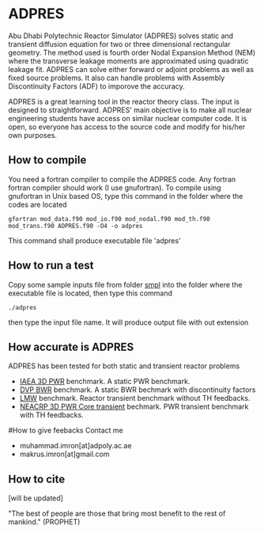 # ADPRES

Abu Dhabi Polytechnic Reactor Simulator (ADPRES) solves static and transient diffusion equation for two or three dimensional rectangular geometry. The method used is fourth order Nodal Expansion Method (NEM) where the transverse leakage moments are approximated using quadratic leakage fit. ADPRES can solve either forward or adjoint problems as well as fixed source problems. It also can handle problems with Assembly Discontinuity Factors (ADF) to imporove the accuracy.

ADPRES is a great learning tool in the reactor theory class. The input is designed to straightforward. ADPRES' main objective is to make all nuclear engineering students have access on similar nuclear computer code. It is open, so everyone has access to the source code and modify for his/her own purposes.

## How to compile

You need a fortran compiler to compile the ADPRES code. Any fortran fortran compiler should work (I use gnufortran).
To compile using gnufortran in Unix based OS, type this command in the folder where the codes are located

```
gfortran mod_data.f90 mod_io.f90 mod_nodal.f90 mod_th.f90 mod_trans.f90 ADPRES.f90 -O4 -o adpres
```

This command shall produce executable file 'adpres'

## How to run a test

Copy some sample inputs file from folder [smpl](https://github.com/imronuke/ADPRES/tree/master/smpl) into the folder where the executable file is located, then type this command

```
./adpres
```

then type the input file name. It will produce output file with out extension

## How accurate is ADPRES

ADPRES has been tested for both static and transient reactor problems
* [IAEA 3D PWR](https://github.com/imronuke/ADPRES/blob/master/smpl/IAEA3D)  benchmark. A static PWR benchmark.
* [DVP BWR](https://github.com/imronuke/ADPRES/blob/master/smpl/DVP) benchmark. A static BWR bechmark with discontinuity factors
* [LMW](https://github.com/imronuke/ADPRES/blob/master/smpl/LMW) benchmark. Reactor transient benchmark without TH feedbacks.
* [NEACRP 3D PWR Core transient](https://github.com/imronuke/ADPRES/tree/master/smpl/NEACRP_TRANS) bechmark. PWR transient benchmark with TH feedbacks.


#How to give feebacks
Contact me
* muhammad.imron[at]adpoly.ac.ae
* makrus.imron[at]gmail.com

## How to cite

[will be updated]



"The best of people are those that bring most benefit to the rest of mankind." (PROPHET)

